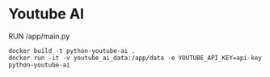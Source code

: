 # Youtube AI
RUN /app/main.py
```shell
docker build -t python-youtube-ai .
docker run -it -v youtube_ai_data:/app/data -e YOUTUBE_API_KEY=api-key python-youtube-ai
```